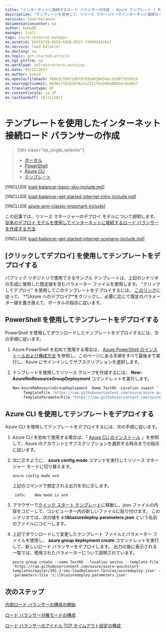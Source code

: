 ```yaml
---
title: "インターネットに接続するロード バランサーの作成 - Azure テンプレート | Microsoft Docs"
description: "テンプレートを使用して、リソース マネージャーでインターネット接続ロード バランサーを作成する方法について説明します"
services: load-balancer
documentationcenter: na
author: KumudD
manager: timlt
tags: azure-resource-manager
ms.assetid: b24f4729-4559-4458-8527-71009d242647
ms.service: load-balancer
ms.devlang: na
ms.topic: get-started-article
ms.tgt_pltfrm: na
ms.workload: infrastructure-services
ms.date: 09/25/2017
ms.author: kumud
ms.openlocfilehash: f88e3cf6672d975793b4836434ec31d9f7d37016
ms.sourcegitcommit: 6699c77dcbd5f8a1a2f21fba3d0a0005ac9ed6b7
ms.translationtype: HT
ms.contentlocale: ja-JP
ms.lasthandoff: 10/11/2017
---
```

# <a name="creating-an-internet-facing-load-balancer-using-a-template"></a>テンプレートを使用したインターネット接続ロード バランサーの作成

> [!div class="op_single_selector"]
> * [ポータル](../load-balancer/load-balancer-get-started-internet-portal.md)
> * [PowerShell](../load-balancer/load-balancer-get-started-internet-arm-ps.md)
> * [Azure CLI](../load-balancer/load-balancer-get-started-internet-arm-cli.md)
> * [テンプレート](../load-balancer/load-balancer-get-started-internet-arm-template.md)

[!INCLUDE [load-balancer-basic-sku-include.md](../../includes/load-balancer-basic-sku-include.md)]

[!INCLUDE [load-balancer-get-started-internet-intro-include.md](../../includes/load-balancer-get-started-internet-intro-include.md)]

[!INCLUDE [azure-arm-classic-important-include](../../includes/azure-arm-classic-important-include.md)]

この記事では、リソース マネージャーのデプロイ モデルについて説明します。 [従来のデプロイ モデルを使用してインターネットに接続するロード バランサーを作成する方法](load-balancer-get-started-internet-classic-portal.md)

[!INCLUDE [load-balancer-get-started-internet-scenario-include.md](../../includes/load-balancer-get-started-internet-scenario-include.md)]

## <a name="deploy-the-template-by-using-click-to-deploy"></a>[クリックしてデプロイ] を使用してテンプレートをデプロイする

パブリック リポジトリで使用できるサンプル テンプレートは、上記のシナリオの生成に使用した既定値を含むパラメーター ファイルを使用します。 "クリックしてデプロイ" を使用してこのテンプレートをデプロイするには、 [このリンク](http://go.microsoft.com/fwlink/?LinkId=544801)に従って、 **[Azure へのデプロイ]**をクリックし、必要に応じて既定のパラメーター値を置き換えて、ポータルの指示に従います。

## <a name="deploy-the-template-by-using-powershell"></a>PowerShell を使用してテンプレートをデプロイする

PowerShell を使用してダウンロードしたテンプレートをデプロイするには、次の手順に従います。

1. Azure PowerShell を初めて使用する場合は、 [Azure PowerShell のインストールおよび構成方法](/powershell/azure/overview) を参照し、このページにある手順をすべて最後まで実行し、Azure にサインインしてサブスクリプションを選択します。
2. テンプレートを使用してリソース グループを作成するには、 **New-AzureRmResourceGroupDeployment** コマンドレットを実行します。

    ```powershell
    New-AzureRmResourceGroupDeployment -Name TestRG -Location uswest `
        -TemplateFile 'https://raw.githubusercontent.com/azure/azure-quickstart-templates/master/201-2-vms-loadbalancer-lbrules/azuredeploy.json' `
        -TemplateParameterFile 'https://raw.githubusercontent.com/azure/azure-quickstart-templates/master/201-2-vms-loadbalancer-lbrules/azuredeploy.parameters.json'
    ```

## <a name="deploy-the-template-by-using-the-azure-cli"></a>Azure CLI を使用してテンプレートをデプロイする

Azure CLI を使用してテンプレートをデプロイするには、次の手順に従います。

1. Azure CLI を初めて使用する場合は、「 [Azure CLI のインストール](../cli-install-nodejs.md) 」を参照して、Azure のアカウントとサブスクリプションを選択する時点までの指示に従います。
2. 次に示すように、 **azure config mode** コマンドを実行してリソース マネージャー モードに切り替えます。

    ```azurecli
    azure config mode arm
    ```

    上記のコマンドで想定される出力を次に示します。

        info:    New mode is arm

3. ブラウザーで[クイック スタート テンプレート](https://github.com/Azure/azure-quickstart-templates/tree/master/201-2-vms-loadbalancer-lbrules)に移動し、json ファイルの内容をコピーして、コンピューター内の新しいファイルに貼り付けます。 このシナリオでは、次の値を **c:\lb\azuredeploy.parameters.json** という名前のファイルにコピーします。
4. 上記でダウンロードして変更したテンプレート ファイルとパラメーター ファイルを使用し、 **azure group deployment create** コマンドレットを実行して、新しいロード バランサーをデプロイします。 出力の後に表示される一覧では、使用されたパラメーターについて説明されています。

    ```azurecli
    azure group create --name TestRG --location westus --template-file 'https://raw.githubusercontent.com/azure/azure-quickstart-templates/master/201-2-vms-loadbalancer-lbrules/azuredeploy.json' --parameters-file 'c:\lb\azuredeploy.parameters.json'
    ```

## <a name="next-steps"></a>次のステップ

[内部ロード バランサーの構成の開始](load-balancer-get-started-ilb-arm-ps.md)

[ロード バランサー分散モードの構成](load-balancer-distribution-mode.md)

[ロード バランサーのアイドル TCP タイムアウト設定の構成](load-balancer-tcp-idle-timeout.md)
